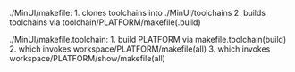 ./MinUI/makefile:
    1. clones toolchains into ./MinUI/toolchains
    2. builds toolchains via toolchain/PLATFORM/makefile(.build)

./MinUI/makefile.toolchain:
    1. build PLATFORM via makefile.toolchain(build)
    2. which invokes workspace/PLATFORM/makefile(all)
    3. which invokes workspace/PLATFORM/show/makefile(all)